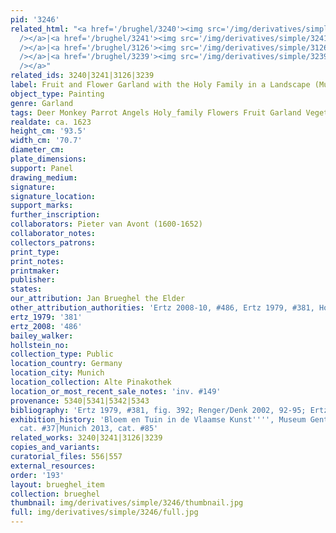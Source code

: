 ```yaml
---
pid: '3246'
related_html: "<a href='/brughel/3240'><img src='/img/derivatives/simple/3240/thumbnail.jpg'
  /></a>|<a href='/brughel/3241'><img src='/img/derivatives/simple/3241/thumbnail.jpg'
  /></a>|<a href='/brughel/3126'><img src='/img/derivatives/simple/3126/thumbnail.jpg'
  /></a>|<a href='/brughel/3239'><img src='/img/derivatives/simple/3239/thumbnail.jpg'
  /></a>"
related_ids: 3240|3241|3126|3239
label: Fruit and Flower Garland with the Holy Family in a Landscape (Munich)
object_type: Painting
genre: Garland
tags: Deer Monkey Parrot Angels Holy_family Flowers Fruit Garland Vegetables
realdate: ca. 1623
height_cm: '93.5'
width_cm: '70.7'
diameter_cm: 
plate_dimensions: 
support: Panel
drawing_medium: 
signature: 
signature_location: 
support_marks: 
further_inscription: 
collaborators: Pieter van Avont (1600-1652)
collaborator_notes: 
collectors_patrons: 
print_type: 
print_notes: 
printmaker: 
publisher: 
states: 
our_attribution: Jan Brueghel the Elder
other_attribution_authorities: 'Ertz 2008-10, #486, Ertz 1979, #381, Honig database'
ertz_1979: '381'
ertz_2008: '486'
bailey_walker: 
hollstein_no: 
collection_type: Public
location_country: Germany
location_city: Munich
location_collection: Alte Pinakothek
location_or_most_recent_sale_notes: 'inv. #149'
provenance: 5340|5341|5342|5343
bibliography: 'Ertz 1979, #381, fig. 392; Renger/Denk 2002, 92-95; Ertz 2008-10, #486'
exhibition_history: 'Bloem en Tuin in de Vlaamse Kunst'''', Museum Gent, April 1960,
  cat. #37|Munich 2013, cat. #85'
related_works: 3240|3241|3126|3239
copies_and_variants: 
curatorial_files: 556|557
external_resources: 
order: '193'
layout: brueghel_item
collection: brueghel
thumbnail: img/derivatives/simple/3246/thumbnail.jpg
full: img/derivatives/simple/3246/full.jpg
---
```

